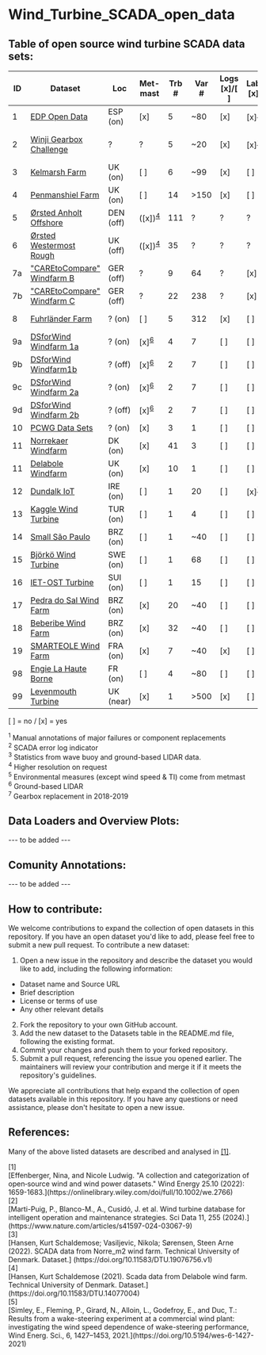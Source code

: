 # Wind_Turbine_SCADA_open_data


## Table of open source wind turbine SCADA data sets:


|ID| Dataset                                                                                                        |Loc        |Met-<br>mast  |Trb<br>#   |Var<br>#   |Logs<br>[x]/[ ]  |Labels<br>[x]/[ ]           |&Delta;T   |&sum;T       |Ref | Remarks/License  |
|--|----------------------------------------------------------------------------------------------------------------|-          |-       |-      |-      |-      |-                     |-          |-             | -  |-                 |
|1 | [EDP Open Data](https://www.edp.com/en/innovation/open-data/data)                                              |ESP (on)   |[x]       | 5     |~80    | [x]     | [x]<sup>[1](#fn1)</sup>| 10min     | 2y |  - |  T09 removed from dataset |
|2 | [Winji Gearbox Challenge](https://www.wedowind.ch/blog/winji-register)                                         |?          |?       | 5     |~20    | [x]     | [x]<sup>[2](#fn2)</sup>| 10min     | 3y |  - |  register & consent from WinJi | 
|3 | [Kelmarsh Farm](https://zenodo.org/record/5841834#.YgpBQ_so-V7)                                                |UK (on)    |[ ]       | 6     |~99     | [x]     | [ ]                    | 10min<sup>[3](#fn3)</sup>     | 5y|  - | [farm info](https://www.thewindpower.net/windfarm_en_17507_kelmarsh.php)|
|4 | [Penmanshiel Farm](https://zenodo.org/record/5946808#.YgpAmvso-V5)                                             |UK (on)    |[ ]       |14     |>150     | [x]     | [ ]                   | 10min<sup>[3](#fn3)</sup>     | 5y|  - | [farm info](https://www.thewindpower.net/windfarm_en_23147_penmanshiel.php) |
|5 | [Ørsted Anholt Offshore](https://orsted.com/en/our-business/offshore-wind/offshore-operational-data)           |DEN (off)  |([x])<sup>[4](#fn4)</sup>       | 111  | ?     | ?     | ?                    | 10min     | 2y           |  - | application/NDA; [farm info](https://www.thewindpower.net/windfarm_en_10687_anholt.php) |
|6 | [Ørsted Westermost Rough](https://orsted.com/en/our-business/offshore-wind/offshore-operational-data)          |UK (off)   |([x])<sup>[4](#fn4)</sup>       | 35   | ?     | ?     | ?                    | 10min     | 2y           |  - | application/NDA; [farm info](https://www.thewindpower.net/windfarm_en_21826_westermost-rough.php) | 
|7a| ["CAREtoCompare" Windfarm B](https://data.niaid.nih.gov/resources?id=zenodo_10958774)                          |GER (off)  |?       | 9    |  64| ?     | [x]                    | 10min     | 2y           |  - | normalized for anonymization |
|7b| ["CAREtoCompare" Windfarm C](https://data.niaid.nih.gov/resources?id=zenodo_10958774)                          |GER (off)  |?       | 22   | 238| ?     | [x]                  | 10min     | 2y          |  - | normalized for anonymization |
|8 | [Fuhrländer Farm](https://github.com/alecuba16/fuhrlander)                                                     |? (on)     |[ ]       | 5   | 312| [x]     | [ ]                  | 5min     | 3y          |  [[2]](#ref2) | Eclipse Public License v2.0 |
|9a | [DSforWind Windfarm 1a](https://zenodo.org/records/5516552)                                                   |? (on)     |[x]<sup>[6](#fn6)</sup>| 4     | 7     | [ ]     | [ ]      | 10min     | 1y           |  - | - |
|9b | [DSforWind Windfarm1b](https://zenodo.org/records/5516552)                                                    |? (off)    |[x]<sup>[6](#fn6)</sup>| 2     | 7     | [ ]     | [ ]      | 10min     | 1y           |  - | - | 
|9c | [DSforWind Windfarm 2a](https://zenodo.org/records/5516554)                                                   |? (on)     |[x]<sup>[6](#fn6)</sup>| 2     | 7     | [ ]     | [ ]      | 10min     | 1y           |  - | - | 
|9d | [DSforWind Windfarm 2b](https://zenodo.org/records/5516554)                                                   |? (off)    |[x]<sup>[6](#fn6)</sup>| 2     | 7     | [ ]     | [ ]      | 10min     | 1y           |  - | - | 
|10 | [PCWG Data Sets](https://pcwg.org/)                                                                           |? (on)     |[x]       | 3     | 1     | [ ]     | [ ]                   | 10min         | 1y       |  - | - |
|11 | [Norrekaer Windfarm](https://data.dtu.dk/articles/dataset/SCADA_data_from_Norre_m2_wind_farm/19076756)        |DK (on)    |[x]       | 41     | 3     | [ ]     | [ ]                   | 10min         | 1.5y       |  [[3]](#ref3) | [farm info](https://gitlab.windenergy.dtu.dk/fair-data/winddata-revamp/winddata-documentation/-/blob/master/norre_m2.md) |
|11 | [Delabole Windfarm](https://data.dtu.dk/articles/dataset/SCADA_data_from_Norre_m2_wind_farm/19076756)         |UK (on)    |[x]       | 10     | 1     | [ ]     | [ ]                   | 10min         | 1y       |  [[4]](#ref4) | [farm info](https://gitlab.windenergy.dtu.dk/fair-data/winddata-revamp/winddata-documentation/-/blob/master/delabole.md) |
|12| [Dundalk IoT](https://data.mendeley.com/datasets/tm988rs48k/2)                                                 |IRE (on)   |[ ]       | 1     | 20   | [ ]     | [x]<sup>[7](#fn7)</sup>| 10min     | 14y          |  - | urban terrain |
|13| [Kaggle Wind Turbine](https://www.kaggle.com/berkerisen/wind-turbine-scada-dataset)                            |TUR (on)   |[ ]       | 1     | 4     | [ ]     | [ ]                    | 10min     | 1y|  - | - | 
|14| [Small São Paulo](https://zenodo.org/records/7348454)                                                          |BRZ (on)   |[ ]       | 1     | ~40   | [ ]     | [ ]                        | 1min      | 5y|  - | small, urban turbine | 
|15| [Björkö Wind Turbine](https://zenodo.org/records/8213270)                                                      |SWE (on)   |[ ]       | 1     | 68   | [ ]     | [ ]                        | 1sec      | 1y|  - | small; [turbine info](https://www.chalmers.se/en/departments/e2/resources-and-collaboration/chalmers-wind-turbine/)| 
|16| [IET-OST Turbine](https://zenodo.org/records/8192149)                                                          |SUI (on)   |[ ]       | 1     | 15   | [ ]     | [ ]                        | 1sec      | 1.5y|  - | small; [turbine info](https://www.chalmers.se/en/departments/e2/resources-and-collaboration/chalmers-wind-turbine/)| 
|17| [Pedra do Sal Wind Farm](https://zenodo.org/records/1475197)                                                   |BRZ (on)   |[x]       | 20     | ~40   | [ ]     | [ ]                        | 10min      | 1y |  - | [farm info](https://www.thewindpower.net/windfarm_en_15922_pedra-do-sal.php)| 
|18| [Beberibe Wind Farm](https://zenodo.org/records/1475197)                                                       |BRZ (on)   |[x]       | 32     | ~40   | [ ]     | [ ]                        | 10min      | 1y |  - | [farm info](https://www.thewindpower.net/windfarm_en_7032_beberibe.php)| 
|19| [SMARTEOLE Wind Farm](https://zenodo.org/records/7342466)                                                      |FRA (on)   |[x]       | 7     | ~40   | [x]     | [ ]                        | 1min      | 4m |  [[5]](#ref5) | wake steering; [farm info](https://www.thewindpower.net/windfarm_de_3987_sole-du-moulin-vieux.php)| 
|98| [Engie La Haute Borne](https://opendata-renewables.engie.com/)                                                 |FR (on)    |[ ]       | 4     |~80    | [ ]     | [ ]                    | 10min     | 8y| -  |  offline; [farm info](https://www.thewindpower.net/windfarm_en_3354_la-haute-borne-vaudeville-le-haut.php) |
|99| [Levenmouth Turbine](https://pod.ore.catapult.org.uk/data-collection/ldt-turbine-scada-10min)                  |UK (near)  |[x]       | 1     | >500  | [x]     | [ ]                        | 10min/1sec| 3y|  - | not for free (~2000 £) |

[ ] = no / [x] = yes

<div id="fn1"><sup>1</sup> Manual annotations of major failures or component replacements </div>
<div id="fn2"><sup>2</sup> SCADA error log indicator</div>
<div id="fn3"><sup>3</sup> Statistics from wave buoy and ground-based LIDAR data.</div>
<div id="fn4"><sup>4</sup> Higher resolution on request</div>
<div id="fn5"><sup>5</sup> Environmental measures (except wind speed & TI) come from metmast </div>
<div id="fn6"><sup>6</sup> Ground-based LIDAR</div>
<div id="fn7"><sup>7</sup> Gearbox replacement in 2018-2019 </div>

## Data Loaders and Overview Plots:
--- to be added ---

## Comunity Annotations:
--- to be added ---

## How to contribute:
We welcome contributions to expand the collection of open datasets in this repository. If you have an open dataset you'd like to add, please feel free to submit a new pull request.
To contribute a new dataset:

1. Open a new issue in the repository and describe the dataset you would like to add, including the following information:
- Dataset name and Source URL
- Brief description
- License or terms of use
- Any other relevant details


2. Fork the repository to your own GitHub account.
3. Add the new dataset to the Datasets table in the README.md file, following the existing format.
4. Commit your changes and push them to your forked repository.
5. Submit a pull request, referencing the issue you opened earlier. The maintainers will review your contribution and merge it if it meets the repository's guidelines.

We appreciate all contributions that help expand the collection of open datasets available in this repository. If you have any questions or need assistance, please don't hesitate to open a new issue.

## References:
Many of the above listed datasets are described and analysed in [[1]](#ref1).

<div id="ref1">[1]</div>[Effenberger, Nina, and Nicole Ludwig. "A collection and categorization of open‐source wind and wind power datasets." Wind Energy 25.10 (2022): 1659-1683.](https://onlinelibrary.wiley.com/doi/full/10.1002/we.2766)

<div id="ref2">[2]</div>[Marti-Puig, P., Blanco-M., A., Cusidó, J. et al. Wind turbine database for intelligent operation and maintenance strategies. Sci Data 11, 255 (2024).](https://www.nature.com/articles/s41597-024-03067-9)

<div id="ref3">[3]</div>[Hansen, Kurt Schaldemose; Vasiljevic, Nikola; Sørensen, Steen Arne (2022). SCADA data from Norre_m2 wind farm. Technical University of Denmark. Dataset.] (https://doi.org/10.11583/DTU.19076756.v1)

<div id="ref4">[4]</div>[Hansen, Kurt Schaldemose (2021). Scada data from Delabole wind farm. Technical University of Denmark. Dataset.] (https://doi.org/10.11583/DTU.14077004)

<div id="ref5">[5]</div>[Simley, E., Fleming, P., Girard, N., Alloin, L., Godefroy, E., and Duc, T.: Results from a wake-steering experiment at a commercial wind plant: investigating the wind speed dependence of wake-steering performance, Wind Energ. Sci., 6, 1427–1453, 2021.](https://doi.org/10.5194/wes-6-1427-2021)